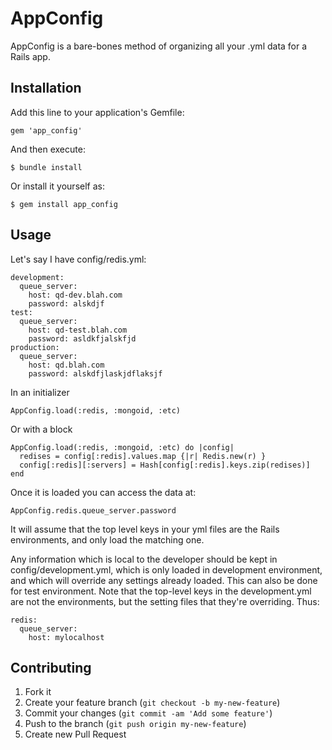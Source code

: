 # AppConfig

AppConfig is a bare-bones method of organizing all your .yml data for a Rails app.

## Installation

Add this line to your application's Gemfile:

    gem 'app_config'

And then execute:

    $ bundle install

Or install it yourself as:

    $ gem install app_config

## Usage

Let's say I have config/redis.yml:

    development: 
      queue_server:
        host: qd-dev.blah.com
        password: alskdjf
    test: 
      queue_server:
        host: qd-test.blah.com
        password: asldkfjalskfjd
    production:
      queue_server:
        host: qd.blah.com
        password: alskdfjlaskjdflaksjf

In an initializer

    AppConfig.load(:redis, :mongoid, :etc) 

Or with a block

    AppConfig.load(:redis, :mongoid, :etc) do |config|
      redises = config[:redis].values.map {|r| Redis.new(r) }
      config[:redis][:servers] = Hash[config[:redis].keys.zip(redises)]
    end

Once it is loaded you can access the data at:

    AppConfig.redis.queue_server.password

It will assume that the top level keys in your yml files are the Rails environments, and only load the matching one.

Any information which is local to the developer should be kept in config/development.yml, which is only loaded in development environment,
and which will override any settings already loaded.  This can also be done for test environment.  Note that the top-level keys in the development.yml
are not the environments, but the setting files that they're overriding.  Thus:

    redis:
      queue_server:
        host: mylocalhost

## Contributing

1. Fork it
2. Create your feature branch (`git checkout -b my-new-feature`)
3. Commit your changes (`git commit -am 'Add some feature'`)
4. Push to the branch (`git push origin my-new-feature`)
5. Create new Pull Request
